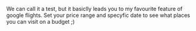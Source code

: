 We can call it a test, but it basiclly leads you to my favourite feature of google flights. 
Set your price range and specyfic date to see what places you can visit on a budget ;)
